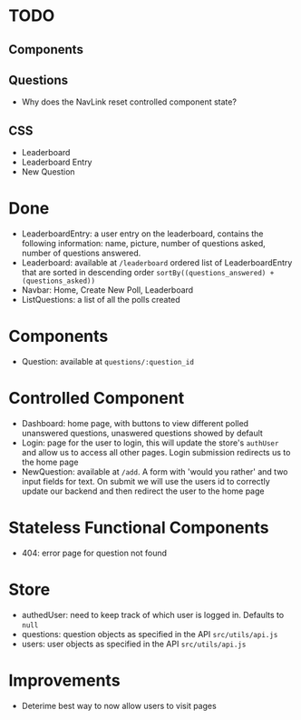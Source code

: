 # TODO
## Components

## Questions
* Why does the NavLink reset controlled component state?

## CSS
* Leaderboard
* Leaderboard Entry
* New Question

# Done
* LeaderboardEntry: a user entry on the leaderboard, contains the following information: name, picture, number of questions asked, number of questions answered.
* Leaderboard: available at `/leaderboard` ordered list of LeaderboardEntry that are sorted in descending order `sortBy((questions_answered) + (questions_asked))`
* Navbar: Home, Create New Poll, Leaderboard
* ListQuestions: a list of all the polls created

# Components

* Question: available at `questions/:question_id`


# Controlled Component
* Dashboard: home page, with buttons to view different polled unanswered questions, unaswered questions showed by default
* Login: page for the user to login, this will update the store's `authUser` and allow us to access all other pages. Login submission redirects us to the home page
* NewQuestion: available at `/add`. A form with 'would you rather' and two input fields for text. On submit we will use the users id to correctly update our backend and then redirect the user to the home page

# Stateless Functional Components
* 404: error page for question not found

# Store
* authedUser: need to keep track of which user is logged in. Defaults to `null`
* questions: question objects as specified in the API `src/utils/api.js `
* users: user objects as specified in the API `src/utils/api.js `

# Improvements
- Deterime best way to now allow users to visit pages
